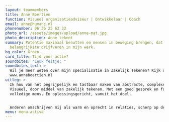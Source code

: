```yaml
---
layout: teammembers
title: Anne Boertien
function: Visueel organisatieadviseur | Ontwikkelaar | Coach
email: anne@humanc.nl
phonenumber: 06 36 25 62 32
photo_url: /assets/images/upload/anne-mat.jpg
photo_description: Anne tekent
summary: Potentie maximaal benutten en mensen in beweging brengen, dat zijn mijn
  belangrijkste drijfveren in mijn werk.
bg_color: Groen
card_title: Tijd voor actie?
soundbites: "Leuk feitje: "
soundbites_text: >
  Wil je meer weten over mijn specialisatie in Zakelijk Tekenen? Kijk dan op
  www.anneboertien.nl 
uitleg: >-
  Ik hou van het begrijpelijk en tastbaar maken van abstracte, complexe zaken.
  Visueel, door middel van zakelijk tekenen. Met een goed gesprek en focus op de
  volledige mens. En oplossingsgericht, vanuit het doel.


  Anderen omschrijven mij als warm en oprecht in relaties, scherp op de inhoud, en praktisch en creatief in de uitvoering.
menu: menu-active
---
```

